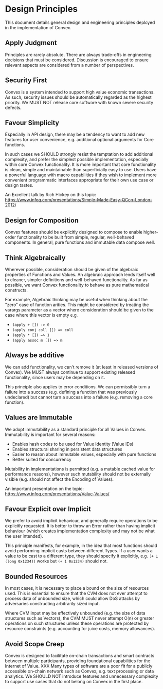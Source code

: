 # Design Principles

This document details general design and engineering principles deployed in the implementation of Convex.

## Apply Judgment

Principles are rarely absolute. There are always trade-offs in engineering decisions that must be considered. Discussion is encouraged to ensure relevant aspects are considered from a number of perspectives.

## Security First

Convex is a system intended to support high value economic transactions. As such, security issues should be automatically regarded as the highest priority. We MUST NOT release core software with known severe security defects.

## Favour Simplicity

Especially in API design, there may be a tendency to want to add new features for user convenience, e.g. additional optional arguments for Core functions.

In such cases we SHOULD strongly resist the temptation to add additional complexity, and prefer the simplest possible implementation, especially within core Convex functionality. It is more important that core functionality is clean, simple and maintainable than superficially easy to use. Users have a powerful language with macro capabilities if they wish to implement more convenient programmatic interfaces appropriate for their own use case or design tastes.

An Excellent talk by Rich Hickey on this topic: https://www.infoq.com/presentations/Simple-Made-Easy-QCon-London-2012/

## Design for Composition

Convex features should be explicitly designed to compose to enable higher-order functionality to be built from simple, regular, well-behaved components. In general, pure functions and immutable data compose well.

## Think Algebraically

Wherever possible, consideration should be given of the algebraic properties of Functions and Values. An algebraic approach lends itself well to cleaner, simpler definitions and well-behaved functionality. As far as possible, we want Convex functionality to behave as pure mathematical constructs.

For example, Algebraic thinking may be useful when thinking about the "zero" case of function arities. This might be considered by treating the varargs parameter as a vector where consideration should be given to the case where this vector is empty e.g. 

- `(apply + []) -> 0`
- `(apply conj coll []) => coll`
- `(apply * []) => 1`
- `(apply assoc m []) => m`

## Always be additive

We can add functionality, we can't remove it (at least in released versions of Convex). We MUST always continue to support existing released functionality, since users may be depending on it.

This principle also applies to error conditions. We can permissibly turn a failure into a success (e.g. defining a function that was previously undeclared) but cannot turn a success into a failure (e.g. removing a core function).


## Values are Immutable

We adopt immutability as a standard principle for all Values in Convex. Immutability is important for several reasons:

- Enables hash codes to be used for Value Identity (Value IDs)
- Enables structural sharing in persistent data structures
- Easier to reason about immutable values, especially with pure functions
- Better suited for concurrency

Mutability in implementations is permitted (e.g. a mutable cached value for performance reasons), however such mutability should not be externally visible (e.g. should not affect the Encoding of Values). 

An important presentation on the topic: https://www.infoq.com/presentations/Value-Values/

## Favour Explicit over Implicit

We prefer to avoid implicit behaviour, and generally require operations to be explicitly requested. It is better to throw an Error rather than having implicit behaviour (which creates implementation complexity and may not be what the user intended).

This principle manifests, for example, in the idea that most functions should avoid performing implicit casts between different Types. If a user wants a value to be cast to a different type, they should specify it explicitly, e.g. `(+ 1 (long 0x1234))` works but `(+ 1 0x1234)` should not.

## Bounded Resources

In most cases, it is necessary to place a bound on the size of resources used. This is essential to ensure that the CVM does not ever attempt to process data of unbounded size, which could allow DoS attacks by adversaries constructing arbitrarily sized input.

Where CVM input may be effectively unbounded (e.g. the size of data structures such as Vectors), the CVM MUST never attempt O(n) or greater operations on such structures unless these operations are protected by resource constraints (e.g. accounting for juice costs, memory allowances). 

## Avoid Scope Creep

Convex is designed to facilitate on-chain transactions and smart contracts between multiple participants, providing foundational capabilities for the Internet of Value.
XXX
Many types of software are a poor fit for a publicly accessible on-chain network such as Convex, e.g. text processing or data analytics. We SHOULD NOT introduce features and unnecessary complexity to support use cases that do not belong on Convex in the first place.
